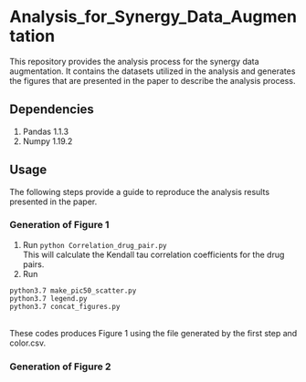 # Analysis_for_Synergy_Data_Augmentation
This repository provides the analysis process for the synergy data augmentation. It contains the datasets utilized in the analysis and generates the figures that are presented in the paper to describe the analysis process.
## Dependencies
1. Pandas 1.1.3
2. Numpy 1.19.2
## Usage
The following steps provide a guide to reproduce the analysis results presented in the paper.
### Generation of Figure 1
1. Run ```python Correlation_drug_pair.py```<br />
This will calculate the Kendall tau correlation coefficients for the drug pairs.
2. Run 
```
python3.7 make_pic50_scatter.py
python3.7 legend.py
python3.7 concat_figures.py
```
<br />
These codes produces Figure 1 using the file generated by the first step and color.csv.

### Generation of Figure 2
